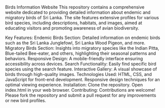Birds Information Website
This repository contains a comprehensive website dedicated to providing detailed information about endemic and migratory birds of Sri Lanka. The site features extensive profiles for various bird species, including descriptions, habitats, and images, aimed at educating visitors and promoting awareness of avian biodiversity.

Key Features:
Endemic Birds Section: Detailed information on endemic birds such as the Sri Lanka Junglefowl, Sri Lanka Wood Pigeon, and more.
Migratory Birds Section: Insights into migratory species like the Indian Pitta, Blue-tailed Bee-eater, and others, highlighting their seasonal patterns and behaviors.
Responsive Design: A mobile-friendly interface ensuring accessibility across devices.
Search Functionality: Easily find specific bird species using the search feature.
Interactive Gallery: A visual showcase of birds through high-quality images.
Technologies Used:
HTML, CSS, and JavaScript for front-end development.
Responsive design techniques for an optimal viewing experience.
Installation:
Clone the repository.
Open index.html in your web browser.
Contributing:
Contributions are welcome! Please fork the repository and submit a pull request for any improvements or new bird profiles.

